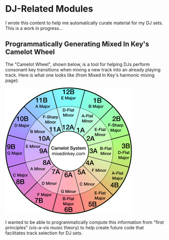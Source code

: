 # DJ-Related Modules

I wrote this content to help me automatically curate material for my DJ sets. This is a work in progress...

## Programmatically Generating Mixed In Key's Camelot Wheel

The "Camelot Wheel", shown below, is a tool for helping DJs perform consonant key transitions when mixing a new track into an already playing track. Here is what one looks like (from Mixed In Key's harmonic mixing page):

<img src="Camelot-Wheel-Mixed-In-Key-Harmonic-Mixing.png" alt="CW" width="400"/>

I wanted to be able to programmatically compute this information from "first principles" (vis-a-vis music theory) to help create future code that facilitates track selection for DJ sets.

